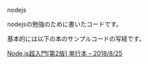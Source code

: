 nodejs

nodejsの勉強のために書いたコードです。

基本的には以下の本のサンプルコードの写経です。

[Node.js超入門[第2版] 単行本 – 2018/8/25](https://www.amazon.co.jp/Node-js%E8%B6%85%E5%85%A5%E9%96%80-%E7%AC%AC2%E7%89%88-%E6%8E%8C%E7%94%B0-%E6%B4%A5%E8%80%B6%E4%B9%83/dp/4798055220/ref=sr_1_2?__mk_ja_JP=%E3%82%AB%E3%82%BF%E3%82%AB%E3%83%8A&keywords=node+js&qid=1573383729&sr=8-2)
